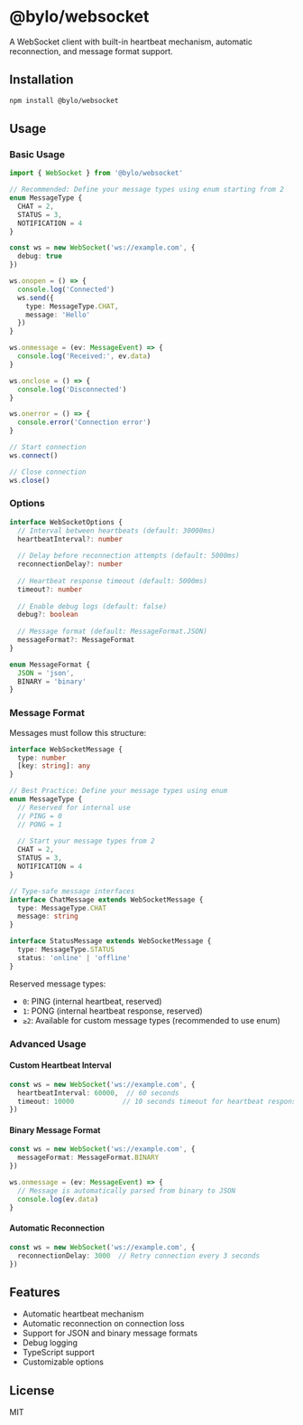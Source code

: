 # @bylo/websocket

A WebSocket client with built-in heartbeat mechanism, automatic reconnection, and message format support.

## Installation

```bash
npm install @bylo/websocket
```

## Usage

### Basic Usage

```typescript
import { WebSocket } from '@bylo/websocket'

// Recommended: Define your message types using enum starting from 2
enum MessageType {
  CHAT = 2,
  STATUS = 3,
  NOTIFICATION = 4
}

const ws = new WebSocket('ws://example.com', {
  debug: true
})

ws.onopen = () => {
  console.log('Connected')
  ws.send({ 
    type: MessageType.CHAT,
    message: 'Hello'
  })
}

ws.onmessage = (ev: MessageEvent) => {
  console.log('Received:', ev.data)
}

ws.onclose = () => {
  console.log('Disconnected')
}

ws.onerror = () => {
  console.error('Connection error')
}

// Start connection
ws.connect()

// Close connection
ws.close()
```

### Options

```typescript
interface WebSocketOptions {
  // Interval between heartbeats (default: 30000ms)
  heartbeatInterval?: number
  
  // Delay before reconnection attempts (default: 5000ms)
  reconnectionDelay?: number
  
  // Heartbeat response timeout (default: 5000ms)
  timeout?: number
  
  // Enable debug logs (default: false)
  debug?: boolean
  
  // Message format (default: MessageFormat.JSON)
  messageFormat?: MessageFormat
}

enum MessageFormat {
  JSON = 'json',
  BINARY = 'binary'
}
```

### Message Format

Messages must follow this structure:

```typescript
interface WebSocketMessage {
  type: number
  [key: string]: any
}

// Best Practice: Define your message types using enum
enum MessageType {
  // Reserved for internal use
  // PING = 0
  // PONG = 1
  
  // Start your message types from 2
  CHAT = 2,
  STATUS = 3,
  NOTIFICATION = 4
}

// Type-safe message interfaces
interface ChatMessage extends WebSocketMessage {
  type: MessageType.CHAT
  message: string
}

interface StatusMessage extends WebSocketMessage {
  type: MessageType.STATUS
  status: 'online' | 'offline'
}
```

Reserved message types:
- `0`: PING (internal heartbeat, reserved)
- `1`: PONG (internal heartbeat response, reserved)
- `≥2`: Available for custom message types (recommended to use enum)

### Advanced Usage

#### Custom Heartbeat Interval

```typescript
const ws = new WebSocket('ws://example.com', {
  heartbeatInterval: 60000,  // 60 seconds
  timeout: 10000            // 10 seconds timeout for heartbeat response
})
```

#### Binary Message Format

```typescript
const ws = new WebSocket('ws://example.com', {
  messageFormat: MessageFormat.BINARY
})

ws.onmessage = (ev: MessageEvent) => {
  // Message is automatically parsed from binary to JSON
  console.log(ev.data)
}
```

#### Automatic Reconnection

```typescript
const ws = new WebSocket('ws://example.com', {
  reconnectionDelay: 3000  // Retry connection every 3 seconds
})
```

## Features

- Automatic heartbeat mechanism
- Automatic reconnection on connection loss
- Support for JSON and binary message formats
- Debug logging
- TypeScript support
- Customizable options

## License

MIT
